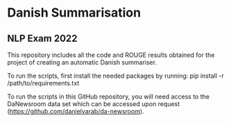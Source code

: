 # Danish Summarisation
## NLP Exam 2022

This repository includes all the code and ROUGE results obtained for the project of creating an automatic Danish summariser. 

To run the scripts, first install the needed packages by running:
pip install -r /path/to/requirements.txt

To run the scripts in this GitHub repository, you will need access to the DaNewsroom data set which can be accessed upon request (https://github.com/danielvarab/da-newsroom). 

